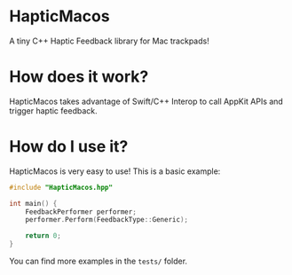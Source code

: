 # HapticMacos
A tiny C++ Haptic Feedback library for Mac trackpads!

# How does it work?
HapticMacos takes advantage of Swift/C++ Interop to call AppKit APIs and trigger haptic feedback.

# How do I use it?
HapticMacos is very easy to use! This is a basic example:

```cpp
#include "HapticMacos.hpp"

int main() {
    FeedbackPerformer performer;
    performer.Perform(FeedbackType::Generic);

    return 0;
}
```

You can find more examples in the `tests/` folder.
